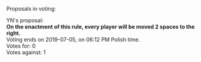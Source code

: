 Proposals in voting:

YN's proposal:  
**On the enactment of this rule, every player will be moved 2 spaces to the right.**  
Voting ends on 2019-07-05, on 06:12 PM Polish time.  
Votes for: 0  
Votes against: 1
